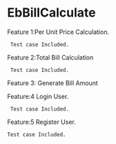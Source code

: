 # EbBillCalculate
Feature 1:Per Unit Price Calculation. 

     Test case Included.
     
Feature 2:Total Bill Calculation

     Test case Included.
     
Feature 3: Generate Bill Amount

Feature:4 Login User.

     Test case Included.
     
Feature:5 Register User.

    Test case Included.

